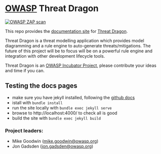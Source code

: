 # [OWASP](https://www.owasp.org) Threat Dragon #

[![OWASP ZAP scan](https://github.com/owasp/threatdragon.github.io/actions/workflows/zap_scan.yaml/badge.svg)](https://github.com/owasp/threatdragon.github.io/actions/workflows/zap_scan.yaml)

This repo provides the [documentation site](https://threatdragon.github.io)
for [Threat Dragon](http://owasp.org/www-project-threat-dragon).

Threat Dragon is a threat modelling application which provides model diagramming and a rule engine to auto-generate threats/mitigations. 
The future of this project will be to focus will be on a powerful rule engine
and integration with other development lifecycle tools.

Threat Dragon is an [OWASP Incubator Project](https://owasp.org/www-project-threat-dragon/),
please contribute your ideas and time if you can.

## Testing the docs pages
* make sure you have jekyll installed, following the
[github docs](https://docs.github.com/en/github/working-with-github-pages/testing-your-github-pages-site-locally-with-jekyll)
* istall with `bundle install`
* run the site locally with `bundle exec jekyll serve`
* browse to http://localhost:4000/ to check all is good
* build the site with `bundle exec jekyll build`

### Project leaders:
* Mike Goodwin (mike.goodwin@owasp.org)
* Jon Gadsden (jon.gadsden@owasp.org)
